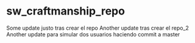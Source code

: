 # sw_craftmanship_repo
Some update justo tras crear el repo
Another update tras crear el repo_2
Another update para simular dos usuarios haciendo commit a master